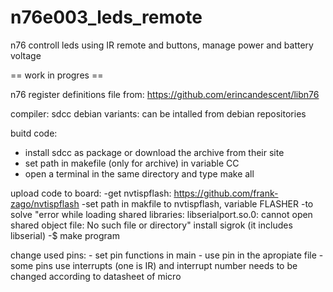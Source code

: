 # n76e003_leds_remote
n76 controll leds using IR remote and buttons, manage power and battery voltage

== work in progres ==

n76 register definitions file from:
https://github.com/erincandescent/libn76

compiler: sdcc
	debian variants: can be intalled from debian repositories 

buitd code:
- install sdcc as package or download the archive from their site
- set path in makefile (only for archive) in variable CC
- open a terminal in the same directory and type make all

upload code to board:
-get nvtispflash: https://github.com/frank-zago/nvtispflash
-set path in makfile to nvtispflash, variable FLASHER
-to solve 
"error while loading shared libraries: libserialport.so.0: cannot open shared object file: No such file or directory"
install sigrok (it includes libserial)
-$ make program


change used pins:
	- set pin functions in main
	- use pin in the apropiate file
	- some pins use interrupts (one is IR) and interrupt number needs to be changed according to datasheet of micro
